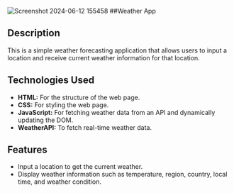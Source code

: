 ![Screenshot 2024-06-12 155458](https://github.com/miths05/Weather-API/assets/119745912/09216871-56b3-49c7-9061-fd64730920ea)
##Weather App

## Description
This is a simple weather forecasting application that allows users to input a location and receive current weather information for that location.

## Technologies Used
- **HTML:** For the structure of the web page.
- **CSS:** For styling the web page.
- **JavaScript:** For fetching weather data from an API and dynamically updating the DOM.
- **WeatherAPI:** To fetch real-time weather data.

## Features
- Input a location to get the current weather.
- Display weather information such as temperature, region, country, local time, and weather condition.
